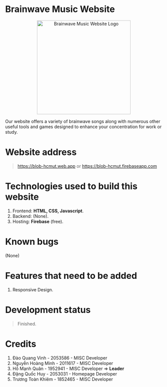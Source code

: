 # Brainwave Music Website

<div align="center">
  <img src="https://blob-hcmut.web.app/en/icon/favicon.ico" alt="Brainwave Music Website Logo" width="300" style="">
</div>

Our website offers a variety of brainwave songs along with numerous other useful tools and games designed to enhance your concentration for work or study.
# Website address
> https://blob-hcmut.web.app or https://blob-hcmut.firebaseapp.com
# Technologies used to build this website
1. Frontend: <b>HTML, CSS, Javascript</b>.
2. Backend: (None).
3. Hosting: <b>Firebase</b> (free).
# Known bugs
(None)
# Features that need to be added
1. Responsive Design.
# Development status
> Finished.

# Credits
1. Đào Quang Vinh - 2053586 - MISC Developer
2. Nguyễn Hoàng Minh - 2011617 - MISC Developer
3. Hồ Mạnh Quân - 1952941 - MISC Developer => <b>Leader</b>
4. Đặng Quốc Huy - 2053031 - Homepage Developer
5. Trương Toàn Khiêm - 1852465 - MISC Developer
